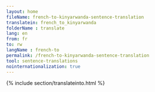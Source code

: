```yaml
---
layout: home
fileName: french-to-kinyarwanda-sentence-translation
translatein: french_to_kinyarwanda
folderName : translate
lang: en
from: fr
to: rw
langName : french-to
permalink: /french-to-kinyarwanda-sentence-translation
tool: sentence-translations
nointernationalization: true
---
```

{% include section/translateinto.html %}
